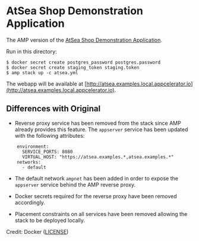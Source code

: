 AtSea Shop Demonstration Application
====================================

The AMP version of the [AtSea Shop Demonstration Application](https://github.com/dockersamples/atsea-sample-shop-app).

Run in this directory:

    $ docker secret create postgres_password postgres.password
    $ docker secret create staging_token staging.token
    $ amp stack up -c atsea.yml

The webapp will be available at [http://atsea.examples.local.appcelerator.io](http://atsea.examples.local.appcelerator.io).

## Differences with Original

- Reverse proxy service has been removed from the stack since AMP already provides this feature. The `appserver` service has been updated with the following attributes:
```
    environment:
      SERVICE_PORTS: 8080
      VIRTUAL_HOST: "https://atsea.examples.*,atsea.examples.*"
    networks:
      - default
```
- The default network `ampnet` has been added in order to expose the `appserver` service behind the AMP reverse proxy.

- Docker secrets required for the reverse proxy have been removed accordingly.

- Placement constraints on all services have been removed allowing the stack to be deployed locally.

Credit: Docker ([LICENSE](https://github.com/dockersamples/atsea-sample-shop-app/blob/master/LICENSE))
